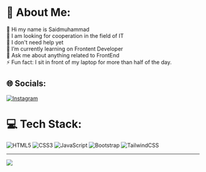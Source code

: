 # 💫 About Me:
🔭 Hi my name is Saidmuhammad
<br>👯 I am looking for cooperation in the field of IT<br>🤝 I don't need help yet<br>🌱 I’m currently learning on Frontent Developer<br>💬 Ask me about anything related to FrontEnd<br>⚡️ Fun fact: I sit in front of my laptop for more than half of the day. 


## 🌐 Socials:
[![Instagram](https://img.shields.io/badge/Instagram-%23E4405F.svg?logo=Instagram&logoColor=white)](https://instagram.com/uz.jony_frest) 

# 💻 Tech Stack:
![HTML5](https://img.shields.io/badge/html5-%23E34F26.svg?style=for-the-badge&logo=html5&logoColor=white) ![CSS3](https://img.shields.io/badge/css3-%231572B6.svg?style=for-the-badge&logo=css3&logoColor=white) ![JavaScript](https://img.shields.io/badge/javascript-%23323330.svg?style=for-the-badge&logo=javascript&logoColor=%23F7DF1E) ![Bootstrap](https://img.shields.io/badge/bootstrap-%23563D7C.svg?style=for-the-badge&logo=bootstrap&logoColor=white) ![TailwindCSS](https://img.shields.io/badge/tailwindcss-%2338B2AC.svg?style=for-the-badge&logo=tailwind-css&logoColor=white)

---
[![]([https://visitcount.itsvg.in/api?id=JonyFrest&icon=2&color=0)](https://visitcount.itsvg.in](https://www.instagram.com/__sa1dovvv__/))

<!-- Proudly created with GPRM ( https://gprm.itsvg.in ) -->
